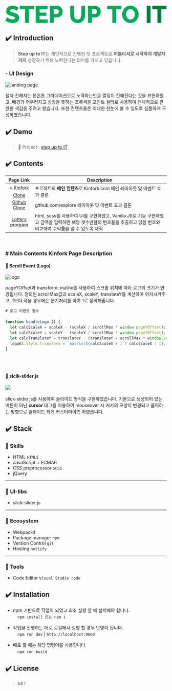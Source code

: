<p align="center">
  <img src="./app/src/img/bg.png" alt="title">                                                                                
</p>

## :heavy_check_mark: Introduction

>**Step up to IT**는 개인적으로 진행한 첫 프로젝트로 **퍼블리셔로 시작하여 개발자까지** 성장하기 위해 노력한다는 의미를 가지고 있습니다.

### - UI Design

![landing page](./app/src/img/landing_page.gif)

점차 진해지는 톤온톤 그라데이션으로 노력하는만큼 열정이 진해진다는 것을 표현하였고, 배경과 어우러지고 성장을 뜻하는 초록색을 포인트 컬러로 사용하여 전체적으로 편안한 색감을 주려고 했습니다. 또한 컨텐츠들은 최대한 한눈에 볼 수 있도록 심플하게 구성하였습니다.



## :heavy_check_mark: Demo

> :link: Project : [step up to IT](https://stepupbk.netlify.app/)

## :heavy_check_mark: Contents

|  Page Link  | Description   |
| :---------------------: | ---------------------------------------- |
| [:star: Kinfork Clone](https://stepupbk.netlify.app/kinfork.html)  | 프로젝트의 **메인 컨텐츠**로 Kinfork.com 메인 레이아웃 및 이벤트 효과 클론                                                                                                |
|   [Github Clone](https://stepupbk.netlify.app/github.html)   | github.com/explore 레이아웃 및 이벤트 효과 클론  |
| [Lottery program](https://stepupbk.netlify.app/lottery.html) | html, scss를 사용하여 UI를 구현하였고, Vanilla JS로 기능 구현하였고 금액을 입력하면 해당 갯수만큼의 번호들을 추출하고 당첨 번호와 비교하여 수익률을 알 수 있도록 제작 |

<br>

### # Main Contents Kinfork Page Description



#### :memo: Scroll Event (Logo)

![logo](./app/src/img/kinfork_logo.gif)

pageYOffset과 transform: matrix를 사용하여 스크롤 위치에 따라 로고의 크기가 변경됩니다.
정의된 scrollMax값과 scaleX, scaleY, translateY를 계산하여 위치시켜주고, 1보다 작을 경우에는 분기처리를 하여 1로 정의해줍니다.

```javascript
# 로고 이벤트 함수

function handleLogo () {
  let calcScaleX = scaleX - (scaleX / scrollMax * window.pageYOffset);
  let calcScaleY = scaleY - (scaleY / scrollMax * window.pageYOffset);
  let calcTranslateY = translateY - (translateY / scrollMax * window.pageYOffset);
  logoEl.style.transform = `matrix(${calcScaleX > 1 ? calcScaleX : 1}, 0,0,${calcScaleY  > 1 ? calcScaleY : 1},0,${calcTranslateY  > 0 ? calcTranslateY : 0})`;
}
```

<br>
<br>

#### :memo: slcik-slider.js

![](./app/src/img/slick_slider.gif)

slick-slider.js를 사용하여 슬라이드 형식을 구현하였습니다.
기본으로 생성되어 있는 버튼이 아닌 **cursor** 태그를 이용하여 mouseover 시 커서의 모양이 변경되고 클릭하는 방향으로 슬라이드 되게 커스터마이즈 하였습니다.

## :heavy_check_mark: Stack

### :memo: Skills

- HTML `HTML5`
- JavaScript + ECMA6 
- CSS preprocessor `SCSS`
- jQuery

---

### :memo: UI-libs
-  slick-slider.js

---

### :memo: Ecosystem
-  Webpack4
-  Package manager `npm`
-  Version Control `git`
-  Hosting `netlify`

---

### :memo: Tools
-  Code Editor `Visual Studio code`

## :heavy_check_mark: Installation

- npm 기반으로 작업이 되었고 최초 실행 할 때 설치해야 합니다.<br>
　`npm install 또는 npm i`

- 작업을 진행하는 대로 로컬에서 실행 할 경우 반영이 됩니다.<br>
　`npm run dev` | `http://localhost:9000`

- 배포 할 때는 해당 명령어를 사용합니다.<br>
　`npm run build`

## :heavy_check_mark: License

> MIT
